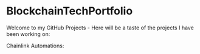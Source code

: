 # BlockchainTechPortfolio

Welcome to my GitHub Projects - Here will be a taste of the projects I have been working on: 

Chainlink Automations: 


